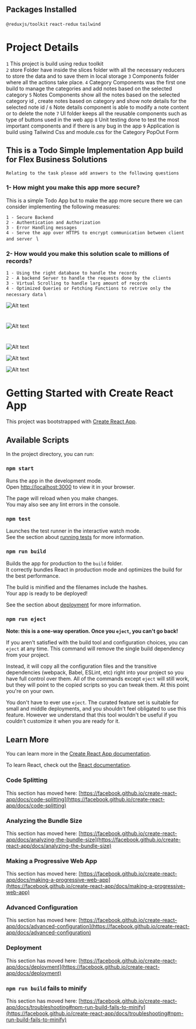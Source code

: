 ## Packages Installed

`@reduxjs/toolkit`
`react-redux`
`tailwind`


# Project Details

`1` This project is build using redux toolkit  
`2` store Folder have inside the slices folder with all the necessary reducers to store the data and to save them in local storage
`3` Components folder where all the actions take place. 
`4` Category Components was the first one build to manage the categories  and add notes based on the selected category
`5` Notes Components show all the notes based on the selected category id , create notes based on category and show 
note details for the selected note id /
`6` Note details component is able to modify a note content or to delete the note
`7` UI folder keeps all the reusable components such as type of buttons used in the web app
`8` Unit testing done to test the most important components and if there is any bug in the app
`9` Application is build using Tailwind Css and module.css for the Category PopOut Form

## This is a Todo Simple Implementation App build for Flex Business Solutions 

`Relating to the task please add answers to the following questions`

### 1- How might you make this app more secure?

This is a simple Todo App but to make the app more secure there  we can consider implementing the following measures:

`1 - Secure Backend` \
`2 - Authentication and Authorization` \
`3 - Error Handling messages` \
`4 - Serve the app over HTTPS to encrypt communication between client and server ` \


### 2- How would you make this solution scale to millions of records?


`1 - Using the right database to handle the records` \
`2 - A backend Server to handle the requests done by the clients` \
`3 - Virtual Scrolling to handle larg amount of records` \
`4 - Optimized Queries or Fetching Functions to retrive only the necessary data` \


![Alt text](src/assets/TodoMain.png)

#
![Alt text](src/assets/TodoValidation.png)

#
![Alt text](src/assets/TodoNote.png)

![Alt text](src/assets/NoteDetails.png)

![Alt text](src/assets/FilterNotes.png)
# Getting Started with Create React App

This project was bootstrapped with [Create React App](https://github.com/facebook/create-react-app).

## Available Scripts

In the project directory, you can run:

### `npm start`

Runs the app in the development mode.\
Open [http://localhost:3000](http://localhost:3000) to view it in your browser.

The page will reload when you make changes.\
You may also see any lint errors in the console.

### `npm test`

Launches the test runner in the interactive watch mode.\
See the section about [running tests](https://facebook.github.io/create-react-app/docs/running-tests) for more information.

### `npm run build`

Builds the app for production to the `build` folder.\
It correctly bundles React in production mode and optimizes the build for the best performance.

The build is minified and the filenames include the hashes.\
Your app is ready to be deployed!

See the section about [deployment](https://facebook.github.io/create-react-app/docs/deployment) for more information.

### `npm run eject`

**Note: this is a one-way operation. Once you `eject`, you can't go back!**

If you aren't satisfied with the build tool and configuration choices, you can `eject` at any time. This command will remove the single build dependency from your project.

Instead, it will copy all the configuration files and the transitive dependencies (webpack, Babel, ESLint, etc) right into your project so you have full control over them. All of the commands except `eject` will still work, but they will point to the copied scripts so you can tweak them. At this point you're on your own.

You don't have to ever use `eject`. The curated feature set is suitable for small and middle deployments, and you shouldn't feel obligated to use this feature. However we understand that this tool wouldn't be useful if you couldn't customize it when you are ready for it.

## Learn More

You can learn more in the [Create React App documentation](https://facebook.github.io/create-react-app/docs/getting-started).

To learn React, check out the [React documentation](https://reactjs.org/).

### Code Splitting

This section has moved here: [https://facebook.github.io/create-react-app/docs/code-splitting](https://facebook.github.io/create-react-app/docs/code-splitting)

### Analyzing the Bundle Size

This section has moved here: [https://facebook.github.io/create-react-app/docs/analyzing-the-bundle-size](https://facebook.github.io/create-react-app/docs/analyzing-the-bundle-size)

### Making a Progressive Web App

This section has moved here: [https://facebook.github.io/create-react-app/docs/making-a-progressive-web-app](https://facebook.github.io/create-react-app/docs/making-a-progressive-web-app)

### Advanced Configuration

This section has moved here: [https://facebook.github.io/create-react-app/docs/advanced-configuration](https://facebook.github.io/create-react-app/docs/advanced-configuration)

### Deployment

This section has moved here: [https://facebook.github.io/create-react-app/docs/deployment](https://facebook.github.io/create-react-app/docs/deployment)

### `npm run build` fails to minify

This section has moved here: [https://facebook.github.io/create-react-app/docs/troubleshooting#npm-run-build-fails-to-minify](https://facebook.github.io/create-react-app/docs/troubleshooting#npm-run-build-fails-to-minify)
